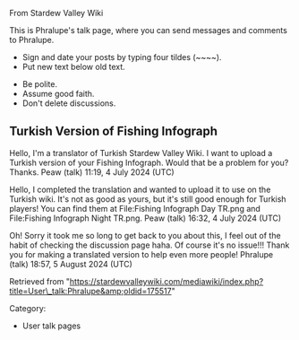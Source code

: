 From Stardew Valley Wiki

This is Phralupe's talk page, where you can send messages and comments to Phralupe.

- Sign and date your posts by typing four tildes (~~~~).
- Put new text below old text.

<!--THE END-->

- Be polite.
- Assume good faith.
- Don't delete discussions.

## Turkish Version of Fishing Infograph

Hello, I'm a translator of Turkish Stardew Valley Wiki. I want to upload a Turkish version of your Fishing Infograph. Would that be a problem for you? Thanks. Peaw (talk) 11:19, 4 July 2024 (UTC)

Hello, I completed the translation and wanted to upload it to use on the Turkish wiki. It's not as good as yours, but it's still good enough for Turkish players! You can find them at File:Fishing Infograph Day TR.png and File:Fishing Infograph Night TR.png. Peaw (talk) 16:32, 4 July 2024 (UTC)

Oh! Sorry it took me so long to get back to you about this, I feel out of the habit of checking the discussion page haha. Of course it's no issue!!! Thank you for making a translated version to help even more people! Phralupe (talk) 18:57, 5 August 2024 (UTC)

Retrieved from "https://stardewvalleywiki.com/mediawiki/index.php?title=User\_talk:Phralupe&amp;oldid=175517"

Category:

- User talk pages